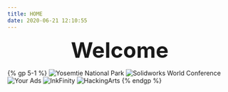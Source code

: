 ```yaml
---
title: HOME
date: 2020-06-21 12:10:55
---
```


**<center><font size=10>Welcome</font></center>**

{% gp 5-1 %}
![Yosemtie National Park](https://s1.ax1x.com/2020/06/21/N39hm6.jpg)
![Solidworks World Conference](https://s1.ax1x.com/2020/06/21/N39WOx.jpg)
![Your Ads](https://s1.ax1x.com/2020/06/21/N395TO.png)
![InkFinity](https://s1.ax1x.com/2020/06/21/N39R61.jpg)
![HackingArts](https://s1.ax1x.com/2020/06/21/N3940K.jpg)
{% endgp %}